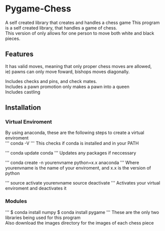 # Pygame-Chess
A self created library that creates and handles a chess game
This program is a self created library, that handles a game of chess.  
This version of only allows for one person to move both white and black pieces. 
<br> 

## Features
It has valid moves, meaning that only proper chess moves are allowed, <br> 
ie) pawns can only move foward, bishops moves diagonally.<br>

Includes checks and pins, and check mates. <br>
Includes a pawn promotion only makes a pawn into a queen <br>
Includes castling 
<br>

## Installation
### Virtual Enviroment 
By using anaconda, these are the following steps to create a virtual enviroment <br> 
'''
conda -V 
'''
This checks if conda is installed and in your PATH <br>

'''
conda update conda 
'''
Updates any packages if neccessary 

'''
conda create -n yourenvname python=x.x anaconda 
'''
Where yourenvname is the name of your enviroment, and x.x is the version of python <br>

'''
source activate yourenvname 
source deactivate 
'''
Activates your virtual enviroment and deactivates it <br>

### Modules
'''
$ conda install numpy 
$ conda install pygame 
'''
These are the only two libraries being used for this program <br>
Also download the images directory for the images of each chess piece
